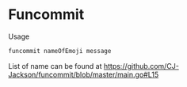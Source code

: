 # Funcommit

Usage

```sh
funcommit nameOfEmoji message
```

List of name can be found at https://github.com/CJ-Jackson/funcommit/blob/master/main.go#L15